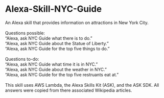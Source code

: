 # Alexa-Skill-NYC-Guide

An Alexa skill that provides information on attractions in New York City.
<br><br>
Questions possible:<br>
“Alexa, ask NYC Guide what there is to do.”<br>
“Alexa, ask NYC Guide about the Statue of Liberty.”<br>
“Alexa, ask NYC Guide for the top five things to do.”<br>
<br>
Questions to-do:<br>
“Alexa, ask NYC Guide what time it is in NYC.”<br>
“Alexa, ask NYC Guide about the weather in NYC.”<br>
“Alexa, ask NYC Guide for the top five restruants eat at.”<br>
<br>
This skill uses AWS Lambda, the Alexa Skills Kit (ASK), and the ASK SDK. All answers were copied from there associated Wikipedia articles.
